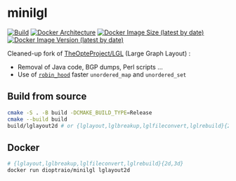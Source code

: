# minilgl

[![Build](https://img.shields.io/github/workflow/status/dioptra-io/minilgl/Build?logo=github)](https://github.com/dioptra-io/flashroute-docker/actions/workflows/build.yml)
[![Docker Architecture](https://img.shields.io/badge/arch-amd64%20%7C%20arm64-blue?logo=docker&logoColor=white)](https://hub.docker.com/r/dioptraio/minilgl/tags)
[![Docker Image Size (latest by date)](https://img.shields.io/docker/image-size/dioptraio/minilgl?label=size&logo=docker&logoColor=white)](https://hub.docker.com/r/dioptraio/minilgl/tags)
[![Docker Image Version (latest by date)](https://img.shields.io/docker/v/dioptraio/minilgl?color=blue&label=version&logo=docker&logoColor=white)](https://hub.docker.com/r/dioptraio/minilgl/tags)

Cleaned-up fork of [TheOpteProject/LGL](https://github.com/TheOpteProject/LGL) (Large Graph Layout) :
- Removal of Java code, BGP dumps, Perl scripts ...
- Use of [`robin_hood`](https://github.com/martinus/robin-hood-hashing) faster `unordered_map` and `unordered_set`

## Build from source

```bash
cmake -S . -B build -DCMAKE_BUILD_TYPE=Release
cmake --build build
build/lglayout2d # or {lglayout,lglbreakup,lglfileconvert,lglrebuild}{2d,3d}
```

## Docker

```bash
# {lglayout,lglbreakup,lglfileconvert,lglrebuild}{2d,3d}
docker run dioptraio/minilgl lglayout2d
```
